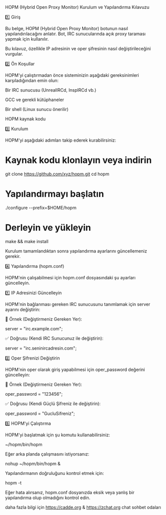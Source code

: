 HOPM (Hybrid Open Proxy Monitor) Kurulum ve Yapılandırma Kılavuzu

1️⃣ Giriş

Bu belge, HOPM (Hybrid Open Proxy Monitor) botunun nasıl yapılandırılacağını anlatır. Bot, IRC sunucularında açık proxy taraması yapmak için kullanılır.

Bu kılavuz, özellikle IP adresinin ve oper şifresinin nasıl değiştirileceğini vurgular.

2️⃣ Ön Koşullar

HOPM'yi çalıştırmadan önce sisteminizin aşağıdaki gereksinimleri karşıladığından emin olun:

Bir IRC sunucusu (UnrealIRCd, InspIRCd vb.)

GCC ve gerekli kütüphaneler

Bir shell (Linux sunucu önerilir)

HOPM kaynak kodu

3️⃣ Kurulum

HOPM'yi aşağıdaki adımları takip ederek kurabilirsiniz:

# Kaynak kodu klonlayın veya indirin
git clone https://github.com/xyz/hopm.git
cd hopm

# Yapılandırmayı başlatın
./configure --prefix=$HOME/hopm

# Derleyin ve yükleyin
make && make install

Kurulum tamamlandıktan sonra yapılandırma ayarlarını güncellemeniz gerekir.

4️⃣ Yapılandırma (hopm.conf)

HOPM'nin çalışabilmesi için hopm.conf dosyasındaki şu ayarları güncelleyin.

1️⃣ IP Adresinizi Güncelleyin

HOPM'nin bağlanması gereken IRC sunucusunu tanımlamak için server ayarını değiştirin:

🚫 Örnek (Değiştirmeniz Gereken Yer):

server = "irc.example.com";

✅ Doğrusu (Kendi IRC Sunucunuz ile değiştirin):

server = "irc.seninircadresin.com";

2️⃣ Oper Şifrenizi Değiştirin

HOPM'nin oper olarak giriş yapabilmesi için oper_password değerini güncelleyin:

🚫 Örnek (Değiştirmeniz Gereken Yer):

oper_password = "123456";

✅ Doğrusu (Kendi Güçlü Şifreniz ile değiştirin):

oper_password = "GucluSifreniz";

5️⃣ HOPM'yi Çalıştırma

HOPM'yi başlatmak için şu komutu kullanabilirsiniz:

~/hopm/bin/hopm

Eğer arka planda çalışmasını istiyorsanız:

nohup ~/hopm/bin/hopm &

Yapılandırmanın doğruluğunu kontrol etmek için:

hopm -t

Eğer hata alırsanız, hopm.conf dosyanızda eksik veya yanlış bir yapılandırma olup olmadığını kontrol edin.

daha fazla bilgi için https://cadde.org & https://zchat.org chat sohbet odaları 
